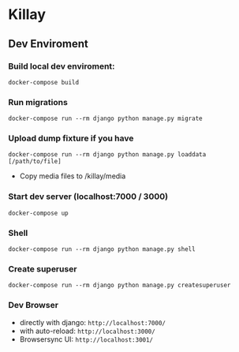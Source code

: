# Killay

## Dev Enviroment

### Build local dev enviroment:

```console
docker-compose build
```

### Run migrations

```console
docker-compose run --rm django python manage.py migrate
```

### Upload dump fixture if you have

```console
docker-compose run --rm django python manage.py loaddata [/path/to/file]
```
- Copy media files to /killay/media

### Start dev server (localhost:7000 / 3000)

```console
docker-compose up
```

### Shell

```console
docker-compose run --rm django python manage.py shell
```

### Create superuser

```console
docker-compose run --rm django python manage.py createsuperuser
```

### Dev Browser
- directly with django: `http://localhost:7000/`
- with auto-reload: `http://localhost:3000/`
- Browsersync UI: `http://localhost:3001/`
